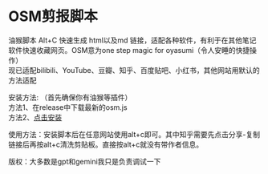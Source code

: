# OSM剪报脚本
油猴脚本 Alt+C 快速生成 html以及md 链接，适配各种软件，有利于在其他笔记软件快速收藏网页。OSM意为one step magic for oyasumi（令人安睡的快捷操作）  
现已适配bilibili、YouTube、豆瓣、知乎、百度贴吧、小红书，其他网站用默认的方法适配  


安装方法: （首先确保你有油猴等插件）  
方法1、在release中下载最新的osm.js  
方法2、[点击安装](https://raw.githubusercontent.com/Radignis/OSM-url-clipping-script/refs/heads/main/osm-latest.user.js )   

  
使用方法：安装脚本后在任意网站使用alt+c即可。其中知乎需要先点击分享-复制链接后再按alt+c清洗剪贴板。直接按alt+c就没有带作者信息。
  
版权：大多数是gpt和gemini我只是负责调试一下

